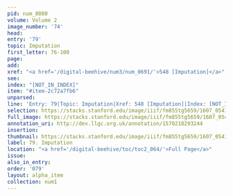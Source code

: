```yaml
---
pid: num_0080
volume: Volume 2
image_number: '74'
head:
entry: '79'
topic: Imputation
first_letter: 76-100
page:
add:
xref: "<a href='/digital-beehive/num3/num_0691/'>548 [Imputation]</a>"
see:
index: "[NOT_IN_INDEX]"
item: "#item-2c72a7fb6"
unparsed:
line: 'Entry: 79|Topic: Imputation|Xref: 548 [Imputation]|Index: [NOT_IN_INDEX]|#item-2c72a7fb6'
selection: https://stacks.stanford.edu/image/iiif/fm855tg5659/1607_0541/696,3881,3058,675/full/0/default.jpg
full_image: https://stacks.stanford.edu/image/iiif/fm855tg5659/1607_0541/full/full/0/default.jpg
annotation_uri: http://dev.llgc.org.uk/annotation/1570218293244
insertion:
thumbnail: https://stacks.stanford.edu/image/iiif/fm855tg5659/1607_0541/696,3881,600,180/250,/0/default.jpg
label: 79. Imputation
location: "<a href='/digital-beehive/toc/toc2_064/'>Full Page</a>"
issue:
also_in_entry:
order: '079'
layout: alpha_item
collection: num1
---
```

